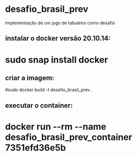 # desafio_brasil_prev
implementação de um jogo de tabuleiro como desafio

## instalar o docker versão 20.10.14:
# sudo snap install docker

## criar a imagem:
#sudo docker build -t desafio_brasil_prev .

## executar o container:
# docker run --rm --name desafio_brasil_prev_container 7351efd36e5b
